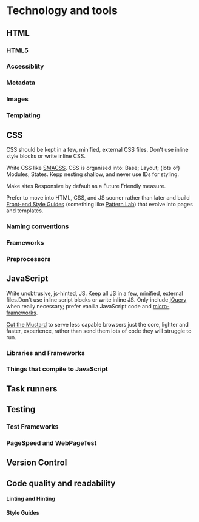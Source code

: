 # Technology and tools

## HTML

### HTML5

### Accessiblity

### Metadata

### Images

### Templating

## CSS

CSS should be kept in a few, minified, external CSS files. Don't use inline style blocks or write inline CSS.

Write CSS like [SMACSS](http://www.smacss.com/). CSS is organised into: Base; Layout; (lots of) Modules; States. Kepp nesting shallow, and never use IDs for styling.

Make sites Responsive by default as a Future Friendly measure.

Prefer to move into HTML, CSS, and JS sooner rather than later and build [Front-end Style Guides](http://styleguides.io/) (something like [Pattern Lab](http://patternlab.io/)) that evolve into pages and templates.

### Naming conventions

### Frameworks

### Preprocessors

## JavaScript

Write unobtrusive, js-hinted, JS. Keep all JS in a few, minified, external files.Don't use inline script blocks or write inline JS. Only include [jQuery](http://jquery.com/) when really necessary; prefer vanilla JavaScript code and [micro-frameworks](http://microjs.com/).

[Cut the Mustard](http://responsivenews.co.uk/post/18948466399/cutting-the-mustard) to serve less capable browsers just the core, lighter and faster, experience, rather than send them lots of code they will struggle to run.

### Libraries and Frameworks

### Things that compile to JavaScript

## Task runners

## Testing

### Test Frameworks

### PageSpeed and WebPageTest

## Version Control

## Code quality and readability

#### Linting and Hinting

#### Style Guides
